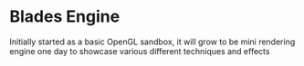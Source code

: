 Blades Engine
=============

Initially started as a basic OpenGL sandbox, it will grow to be mini rendering engine one day to showcase various different techniques and effects
